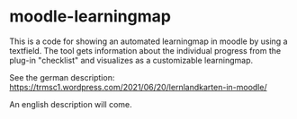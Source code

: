 # moodle-learningmap
This is a code for showing an automated learningmap in moodle by using a textfield. The tool gets information about the individual progress from the plug-in "checklist" and visualizes as a customizable learningmap. 

See the german description:
https://trmsc1.wordpress.com/2021/06/20/lernlandkarten-in-moodle/

An english description will come.
